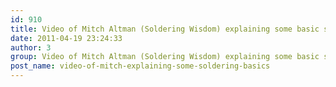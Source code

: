 ```yaml
---
id: 910
title: Video of Mitch Altman (Soldering Wisdom) explaining some basic soldering techniques
date: 2011-04-19 23:24:33
author: 3
group: Video of Mitch Altman (Soldering Wisdom) explaining some basic soldering techniques
post_name: video-of-mitch-explaining-some-soldering-basics
---
```


